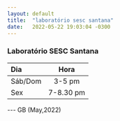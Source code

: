 ```yaml
---
layout: default
title:  "laboratório sesc santana"
date:   2022-05-22 19:03:04 -0300
---
```


### Laboratório SESC Santana 
| Dia  | Hora | 
|:--------|:-------:|
| Sáb/Dom   | 3-5 pm  |
| Sex  | 7-8.30 pm  |

--- GB (May,2022) 
